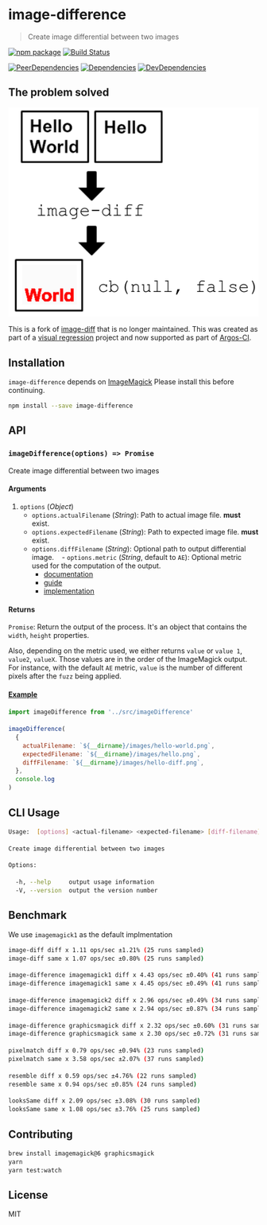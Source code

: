 # image-difference

> Create image differential between two images

[![npm package](https://img.shields.io/npm/v/image-difference.svg)](https://www.npmjs.org/package/image-difference)
[![Build Status](https://travis-ci.org/argos-ci/image-difference.svg?branch=master)](https://travis-ci.org/argos-ci/image-difference)

[![PeerDependencies](https://img.shields.io/david/peer/argos-ci/image-difference.svg)](https://david-dm.org/argos-ci/image-difference#info=peerDependencies&view=list)
[![Dependencies](https://img.shields.io/david/argos-ci/image-difference.svg)](https://david-dm.org/argos-ci/image-difference)
[![DevDependencies](https://img.shields.io/david/dev/argos-ci/image-difference.svg)](https://david-dm.org/argos-ci/image-difference#info=devDependencies&view=list)

## The problem solved

![difference](example/example.png)

This is a fork of [image-diff](https://github.com/uber-archive/image-diff) that is no longer maintained.
This was created as part of a [visual regression](http://www.youtube.com/watch?v=1wHr-O6gEfc) project and now supported as part of [Argos-CI](https://www.argos-ci.com/).

## Installation

`image-difference` depends on [ImageMagick](http://www.imagemagick.org/script/index.php) Please install this before continuing.

```sh
npm install --save image-difference
```

## API

### `imageDifference(options) => Promise`

Create image differential between two images

#### Arguments

1. `options` (*Object*)
    - `options.actualFilename` (*String*): Path to actual image file. **must** exist.
    - `options.expectedFilename` (*String*): Path to expected image file. **must** exist.
    - `options.diffFilename` (*String*): Optional path to output differential image.
    - `options.metric` (*String*, default to `AE`): Optional metric used for the computation of the output.
        - [documentation](http://legacy.imagemagick.org/script/command-line-options.php#metric)
        - [guide](http://www.imagemagick.org/Usage/compare/)
        - [implementation](https://github.com/ImageMagick/ImageMagick/blob/master/MagickCore/compare.c)

#### Returns

`Promise`: Return the output of the process. It's an object that contains the `width`, `height` properties.

Also, depending on the metric used, we either returns `value` or `value 1`, `value2`, `valueX`.
Those values are in the order of the ImageMagick output.
For instance, with the default `AE` metric, `value` is the number of different pixels after the `fuzz` being applied.

#### [Example](https://github.com/argos-ci/image-difference/tree/master/example)

```js
import imageDifference from '../src/imageDifference'

imageDifference(
  {
    actualFilename: `${__dirname}/images/hello-world.png`,
    expectedFilename: `${__dirname}/images/hello.png`,
    diffFilename: `${__dirname}/images/hello-diff.png`,
  },
  console.log
)
```

## CLI Usage

```sh
Usage:  [options] <actual-filename> <expected-filename> [diff-filename]

Create image differential between two images

Options:

  -h, --help     output usage information
  -V, --version  output the version number
```


## Benchmark

We use `imagemagick1` as the default implmentation

```sh
image-diff diff x 1.11 ops/sec ±1.21% (25 runs sampled)
image-diff same x 1.07 ops/sec ±0.80% (25 runs sampled)

image-difference imagemagick1 diff x 4.43 ops/sec ±0.40% (41 runs sampled)
image-difference imagemagick1 same x 4.45 ops/sec ±0.49% (41 runs sampled)

image-difference imagemagick2 diff x 2.96 ops/sec ±0.49% (34 runs sampled)
image-difference imagemagick2 same x 2.94 ops/sec ±0.87% (34 runs sampled)

image-difference graphicsmagick diff x 2.32 ops/sec ±0.60% (31 runs sampled)
image-difference graphicsmagick same x 2.30 ops/sec ±0.72% (31 runs sampled)

pixelmatch diff x 0.79 ops/sec ±0.94% (23 runs sampled)
pixelmatch same x 3.58 ops/sec ±2.07% (37 runs sampled)

resemble diff x 0.59 ops/sec ±4.76% (22 runs sampled)
resemble same x 0.94 ops/sec ±0.85% (24 runs sampled)

looksSame diff x 2.09 ops/sec ±3.08% (30 runs sampled)
looksSame same x 1.08 ops/sec ±3.76% (25 runs sampled)
```

## Contributing

```sh
brew install imagemagick@6 graphicsmagick
yarn
yarn test:watch
```

## License

MIT
